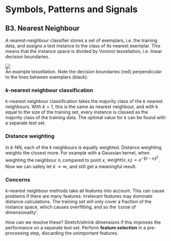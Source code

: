 # Symbols, Patterns and Signals

## B3. Nearest Neighbour

A nearest-neighbour classifier stores a set of exemplars, i.e. the training data, and assigns a test instance to the class of its nearest exemplar. This means that the instance space is divided by Voronoi tessellation, i.e. linear decision boundaries.

![](https://upload.wikimedia.org/wikipedia/commons/c/cb/Delaunay_Voronoi.png)  
An example tessellation. Note the decision boundaries (red) perpendicular to the lines between exemplars (black).

### $k$-nearest neighbour classification

$k$-nearest neighbour classification takes the majority class of the $k$ nearest neighbours. With $k=1$, this is the same as nearest neighbour, and with $k$ equal to the size of the training set, every instance is classed as the majority class of the training data. The optimal value for $k$ can be found with a separate test set.

### Distance weighting

In $k$-NN, each of the $k$ neighbours is equally weighted. Distance weighting weights the closest more. For example with a Gaussian kernel, when weighting the neighbour $x_i$ compared to point $x$, $weight(x,x_i) \propto e^{-\left\|x - x_i\right\|^2}$. Now we can safely let $k \to \infty$, and still get a meaningful result.

### Concerns

k-nearest neighbour methods take all features into account. This can cause problems if there are many features: irrelevant features may dominate distance calculations. The training set will only cover a fraction of the instance space, which causes overfitting, and so the ‘curse of dimensionality’.

How can we resolve these? Stretch/shrink dimensions if this improves the performance on a separate test set. Perform **feature selection** in a pre-processing step, discarding the unimportant features.